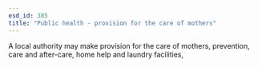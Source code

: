 ```yaml
---
esd_id: 385
title: "Public health - provision for the care of mothers"
---
```


A local authority may make provision for the care of mothers, prevention, care and after-care, home help and laundry facilities,

